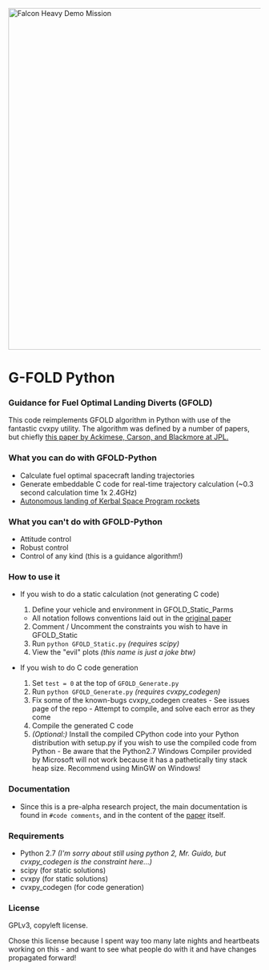 
<a data-flickr-embed="true"  href="https://www.flickr.com/photos/spacex/25254688767/in/photostream/" title="Falcon Heavy Demo Mission"><img src="https://farm5.staticflickr.com/4654/25254688767_83c0563d06_b.jpg" width="1024" height="683" alt="Falcon Heavy Demo Mission"></a><script async src="//embedr.flickr.com/assets/client-code.js" charset="utf-8"></script>

# G-FOLD Python
### Guidance for Fuel Optimal Landing Diverts (GFOLD)

This code reimplements GFOLD algorithm in Python with use of the fantastic cvxpy utility. The algorithm was defined by a number of papers, but chiefly [this paper by Ackimese, Carson, and Blackmore at JPL.](http://www.larsblackmore.com/iee_tcst13.pdf)

### What you can do with GFOLD-Python

- Calculate fuel optimal spacecraft landing trajectories
- Generate embeddable C code for real-time trajectory calculation (~0.3 second calculation time 1x 2.4GHz)
- [Autonomous landing of Kerbal Space Program rockets](https://www.youtube.com/watch?v=7skZHu9i7Fg)

### What you can't do with GFOLD-Python

- Attitude control
- Robust control
- Control of any kind (this is a guidance algorithm!)

### How to use it

- If you wish to do a static calculation (not generating C code)
  1. Define your vehicle and environment in GFOLD_Static_Parms
    - All notation follows conventions laid out in the [original paper](http://www.larsblackmore.com/iee_tcst13.pdf)
  2. Comment / Uncomment the constraints you wish to have in GFOLD_Static
  3. Run `python GFOLD_Static.py` *(requires scipy)*
  4. View the "evil" plots *(this name is just a joke btw)*


- If you wish to do C code generation
    1. Set `test = 0` at the top of `GFOLD_Generate.py`
    3. Run `python GFOLD_Generate.py` *(requires cvxpy_codegen)*
    3. Fix some of the known-bugs cvxpy_codegen creates
      - See issues page of the repo
      - Attempt to compile, and solve each error as they come
    4. Compile the generated C code
    5. *(Optional:)* Install the compiled CPython code into your Python distribution with setup.py if you wish to use the compiled code from Python
      - Be aware that the Python2.7 Windows Compiler provided by Microsoft will not work because it has a pathetically tiny stack heap size. Recommend using MinGW on Windows!

### Documentation

- Since this is a pre-alpha research project, the main documentation is found in `#code comments`, and in the content of the [paper](http://www.larsblackmore.com/iee_tcst13.pdf) itself.

### Requirements

  - Python 2.7 *(I'm sorry about still using python 2, Mr. Guido, but cvxpy_codegen is the constraint here...)*
  - scipy (for static solutions)
  - cvxpy (for static solutions)
  - cvxpy_codegen (for code generation)

### License
GPLv3, copyleft license.

Chose this license because I spent way too many late nights and heartbeats working on this - and want to see what people do with it and have changes propagated forward!

